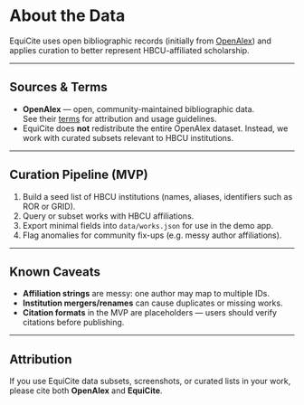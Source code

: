 # About the Data

EquiCite uses open bibliographic records (initially from [OpenAlex](https://openalex.org)) and applies curation to better represent HBCU-affiliated scholarship.

---

## Sources & Terms
- **OpenAlex** — open, community-maintained bibliographic data.  
  See their [terms](https://docs.openalex.org/download-snapshot/snapshot-licensing) for attribution and usage guidelines.  
- EquiCite does **not** redistribute the entire OpenAlex dataset. Instead, we work with curated subsets relevant to HBCU institutions.

---

## Curation Pipeline (MVP)
1. Build a seed list of HBCU institutions (names, aliases, identifiers such as ROR or GRID).  
2. Query or subset works with HBCU affiliations.  
3. Export minimal fields into `data/works.json` for use in the demo app.  
4. Flag anomalies for community fix-ups (e.g. messy author affiliations).

---

## Known Caveats
- **Affiliation strings** are messy: one author may map to multiple IDs.  
- **Institution mergers/renames** can cause duplicates or missing works.  
- **Citation formats** in the MVP are placeholders — users should verify citations before publishing.  

---

## Attribution
If you use EquiCite data subsets, screenshots, or curated lists in your work, please cite both **OpenAlex** and **EquiCite**.  

